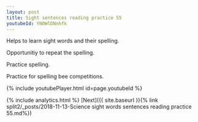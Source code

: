 ```yaml
---
layout: post
title: Sight sentences reading practice 55
youtubeId: YN0WlDNnhfk
---
```

 
 
Helps to learn sight words and their spelling.

Opportunitiy to repeat the spelling. 

Practice spelling. 
 
Practice for spelling bee competitions. 
 
{% include youtubePlayer.html id=page.youtubeId %}
 
 
{% include analytics.html %} 
[Next]({{ site.baseurl }}{% link  split2/_posts/2018-11-13-Science sight words sentences reading practice 55.md%})
 

